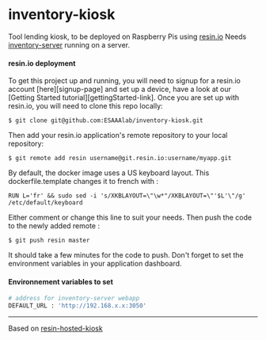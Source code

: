# inventory-kiosk

Tool lending kiosk, to be deployed on Raspberry Pis using [resin.io][resin-link]
Needs [inventory-server](https://github.com/ESAAAlab/inventory-server) running on a server.

#### resin.io deployment

To get this project up and running, you will need to signup for a resin.io account [here][signup-page] and set up a device, have a look at our [Getting Started tutorial][gettingStarted-link]. Once you are set up with resin.io, you will need to clone this repo locally:

```
$ git clone git@github.com:ESAAAlab/inventory-kiosk.git
```
Then add your resin.io application's remote repository to your local repository:
```
$ git remote add resin username@git.resin.io:username/myapp.git
```
By default, the docker image uses a US keyboard layout. This dockerfile.template changes it to french with :
```
RUN L='fr' && sudo sed -i 's/XKBLAYOUT=\"\w*"/XKBLAYOUT=\"'$L'\"/g' /etc/default/keyboard
```
Either comment or change this line to suit your needs.
Then push the code to the newly added remote :
```
$ git push resin master
```
It should take a few minutes for the code to push.
Don't forget to set the environment variables in your application dashboard.

#### Environnement variables to set

``` bash
# address for inventory-server webapp
DEFAULT_URL : 'http://192.168.x.x:3050'
```

---

Based on [resin-hosted-kiosk](https://github.com/drewsimon/resin-hosted-kiosk)

[resin-link]:https://resin.io/
